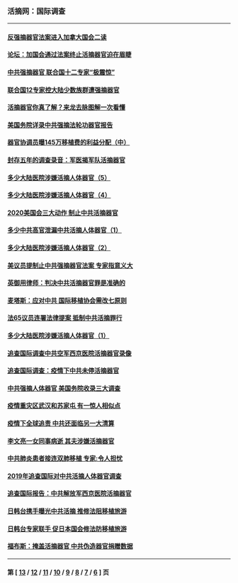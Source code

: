 ### 活摘网：国际调查
---
#### [反强摘器官法案进入加拿大国会二读](../../pages/nf5947/n13033450.md?06280430) 
#### [论坛：加国会通过法案终止活摘器官迫在眉睫](../../pages/nf5947/n13029839.md?06280430) 
#### [中共强摘器官 联合国十二专家“极震惊”](../../pages/nf5947/n13024313.md?06280430) 
#### [联合国12专家控大陆少数族群遭强摘器官](../../pages/nf5947/n13023877.md?06280430) 
#### [活摘器官你真了解？来龙去脉图解一次看懂](../../pages/nf5947/n13013820.md?06280430) 
#### [美国务院详录中共强摘法轮功器官报告](../../pages/nf5947/n12944519.md?06280430) 
#### [器官协调员曝145万移植费的利益分配（中）](../../pages/nf5947/n12894547.md?06280430) 
#### [封存五年的调查录音：军医揭军队活摘器官](../../pages/nf5947/n12798692.md?06280430) 
#### [多少大陆医院涉嫌活摘人体器官（5）](../../pages/nf5947/n12768383.md?06280430) 
#### [多少大陆医院涉嫌活摘人体器官（4）](../../pages/nf5947/n12664434.md?06280430) 
#### [2020美国会三大动作 制止中共活摘器官](../../pages/nf5947/n12682004.md?06280430) 
#### [多少中共高官泄漏中共活摘人体器官（1）](../../pages/nf5947/n12671234.md?06280430) 
#### [多少大陆医院涉嫌活摘人体器官（2）](../../pages/nf5947/n12655589.md?06280430) 
#### [美议员提制止中共强摘器官法案 专家指意义大](../../pages/nf5947/n12630561.md?06280430) 
#### [英御用律师：判决中共活摘器官罪是准确的](../../pages/nf5947/n12580740.md?06280430) 
#### [麦塔斯：应对中共 国际移植协会需改七原则](../../pages/nf5947/n12514711.md?06280430) 
#### [法65议员连署法律提案 抵制中共活摘罪行](../../pages/nf5947/n12437047.md?06280430) 
#### [多少大陆医院涉嫌活摘人体器官（1）](../../pages/nf5947/n12414284.md?06280430) 
#### [追查国际调查中共空军西京医院活摘器官录像](../../pages/nf5947/n12348837.md?06280430) 
#### [追查国际调查：疫情下中共未停活摘器官](../../pages/nf5947/n12273415.md?06280430) 
#### [中共强摘人体器官 美国务院收录三大调查](../../pages/nf5947/n12181488.md?06280430) 
#### [疫情重灾区武汉和苏家屯 有一惊人相似点](../../pages/nf5947/n12150824.md?06280430) 
#### [疫情下全球追责 中共还面临另一大清算](../../pages/nf5947/n12070397.md?06280430) 
#### [李文亮一女同事病逝 其夫涉嫌活摘器官](../../pages/nf5947/n11957882.md?06280430) 
#### [中共肺炎患者接连双肺移植 专家:令人担忧](../../pages/nf5947/n11945516.md?06280430) 
#### [2019年追查国际对中共活摘人体器官调查](../../pages/nf5947/n11917733.md?06280430) 
#### [追查国际报告：中共解放军西京医院活摘器官](../../pages/nf5947/n11838359.md?06280430) 
#### [日韩台携手曝光中共活摘 推修法阻移植旅游](../../pages/nf5947/n11712046.md?06280430) 
#### [日韩台专家联手 促日本国会修法防移植旅游](../../pages/nf5947/n11708887.md?06280430) 
#### [福布斯：掩盖活摘器官 中共伪造器官捐赠数据](../../pages/nf5947/n11669316.md?06280430) 

---
#### 第 [ [13](./13.md?06280430) / [12](./12.md?06280430) / [11](./11.md?06280430) / [10](./10.md?06280430) / [9](./9.md?06280430) / [8](./8.md?06280430) / [7](./7.md?06280430) / [6](./6.md?06280430) ] 页
